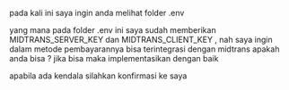 pada kali ini saya ingin anda melihat folder .env 

yang mana pada folder .env ini saya sudah memberikan MIDTRANS_SERVER_KEY dan MIDTRANS_CLIENT_KEY , nah saya ingin dalam metode pembayarannya bisa terintegrasi dengan midtrans apakah anda bisa ? jika bisa maka implementasikan dengan baik 

apabila ada kendala silahkan konfirmasi ke saya